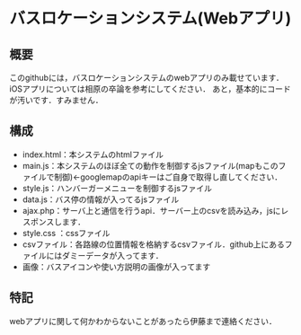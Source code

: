 # バスロケーションシステム(Webアプリ)

## 概要
このgithubには，バスロケーションシステムのwebアプリのみ載せています．
iOSアプリについては相原の卒論を参考にしてください．
あと，基本的にコードが汚いです．すみません．

## 構成
* index.html：本システムのhtmlファイル
* main.js：本システムのほぼ全ての動作を制御するjsファイル(mapもこのファイルで制御)←googlemapのapiキーはご自身で取得し直してください．
* style.js：ハンバーガーメニューを制御するjsファイル
* data.js：バス停の情報が入ってるjsファイル
* ajax.php：サーバ上と通信を行うapi．サーバー上のcsvを読み込み，jsにレスポンスします．
* style.css ：cssファイル
* csvファイル：各路線の位置情報を格納するcsvファイル．github上にあるファイルにはダミーデータが入ってます．
* 画像：バスアイコンや使い方説明の画像が入ってます

## 特記
webアプリに関して何かわからないことがあったら伊藤まで連絡ください．
